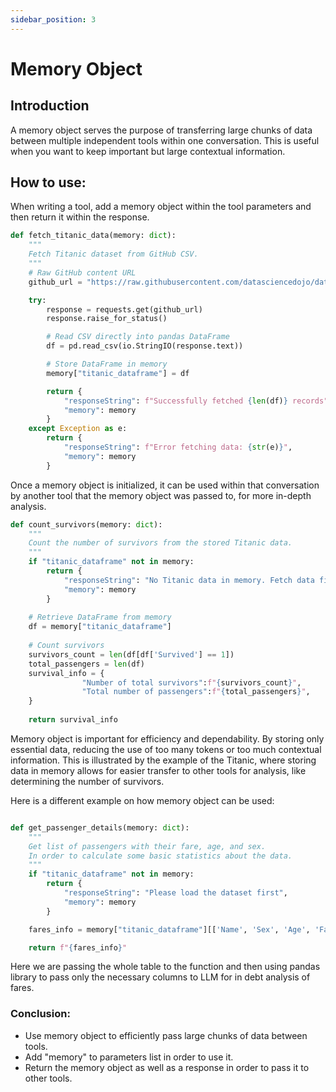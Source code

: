 ```yaml
---
sidebar_position: 3
---
```


# Memory Object
## Introduction
A memory object serves the purpose of transferring large chunks of data between multiple independent tools within one conversation. This is useful when you want to keep important but large contextual information.
## How to use:
When writing a tool, add a memory object within the tool parameters and then return it within the response.

```python
def fetch_titanic_data(memory: dict):
    """
    Fetch Titanic dataset from GitHub CSV.
    """
    # Raw GitHub content URL
    github_url = "https://raw.githubusercontent.com/datasciencedojo/datasets/master/titanic.csv"

    try:
        response = requests.get(github_url)
        response.raise_for_status()

        # Read CSV directly into pandas DataFrame
        df = pd.read_csv(io.StringIO(response.text))

        # Store DataFrame in memory
        memory["titanic_dataframe"] = df

        return {
            "responseString": f"Successfully fetched {len(df)} records",
            "memory": memory
        }
    except Exception as e:
        return {
            "responseString": f"Error fetching data: {str(e)}",
            "memory": memory
        }

```
Once a memory object is initialized, it can be used within that conversation by another tool that the memory object was passed to, for more in-depth analysis.

```python
def count_survivors(memory: dict):
    """
    Count the number of survivors from the stored Titanic data.
    """
    if "titanic_dataframe" not in memory:
        return {
            "responseString": "No Titanic data in memory. Fetch data first.",
            "memory": memory
        }
    
    # Retrieve DataFrame from memory
    df = memory["titanic_dataframe"]
    
    # Count survivors
    survivors_count = len(df[df['Survived'] == 1])
    total_passengers = len(df)
    survival_info = {
                "Number of total survivors":f"{survivors_count}",
                "Total number of passengers":f"{total_passengers}",
    }
    
    return survival_info

```
Memory object is important for efficiency and dependability. By storing only essential data, reducing the use of too many tokens or too much contextual information. This is illustrated by the example of the Titanic, where storing data in memory allows for easier transfer to other tools for analysis, like determining the number of survivors.

Here is a different example on how memory object can be used:
```python 

def get_passenger_details(memory: dict):
    """
    Get list of passengers with their fare, age, and sex.
    In order to calculate some basic statistics about the data.
    """
    if "titanic_dataframe" not in memory:
        return {
            "responseString": "Please load the dataset first",
            "memory": memory
        }

    fares_info = memory["titanic_dataframe"][['Name', 'Sex', 'Age', 'Fare']]

    return f"{fares_info}"
```
Here we are passing the whole table to the function and then using pandas library to pass only the necessary columns to LLM for in debt analysis of fares.

### Conclusion:
- Use memory object to efficiently pass large chunks of data between tools.
- Add "memory" to parameters list in order to use it. 
- Return the memory object as well as a response in order to pass it to other tools.
